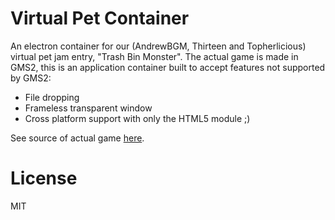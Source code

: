 # Virtual Pet Container
An electron container for our (AndrewBGM, Thirteen and Topherlicious) virtual pet jam entry, "Trash Bin Monster". The actual game is made in GMS2, this is an application container built to accept features not supported by GMS2:

- File dropping
- Frameless transparent window
- Cross platform support with only the HTML5 module ;)

See source of actual game [here](https://github.com/AndrewBGM/trash-bin-monster).

# License
MIT
